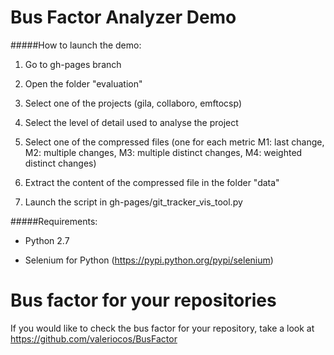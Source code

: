 Bus Factor Analyzer Demo
===========================
#####How to launch the demo:

1) Go to gh-pages branch

2) Open the folder "evaluation"

3) Select one of the projects (gila, collaboro, emftocsp)

4) Select the level of detail used to analyse the project

5) Select one of the compressed files (one for each metric M1: last change, M2: multiple changes, M3: multiple distinct changes, M4: weighted distinct changes)

6) Extract the content of the compressed file in the folder "data"

7) Launch the script in gh-pages/git_tracker_vis_tool.py

#####Requirements:

- Python 2.7

- Selenium for Python (https://pypi.python.org/pypi/selenium)


Bus factor for your repositories
===========================
If you would like to check the bus factor for your repository, take a look at https://github.com/valeriocos/BusFactor
